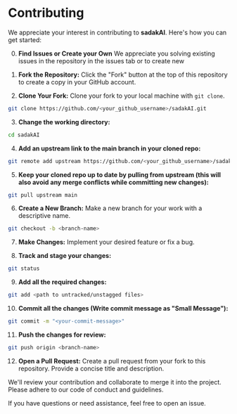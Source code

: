 # Contributing

We appreciate your interest in contributing to **sadakAI**. Here's how you can get started:


0. **Find Issues or Create your Own** We appreciate you solving existing issues in the repository in the issues tab or to create new

1. **Fork the Repository:** Click the "Fork" button at the top of this repository to create a copy in your GitHub account.

2. **Clone Your Fork:** Clone your fork to your local machine with `git clone`.

``` bash
git clone https://github.com/<your_github_username>/sadakAI.git
```

3. **Change the working directory:**  
``` bash
cd sadakAI
```

4. **Add an upstream link to the main branch in your cloned repo:**
``` bash
git remote add upstream https://github.com/<your_github_username>/sadakAI.git
```

5. **Keep your cloned repo up to date by pulling from upstream (this will also avoid any merge conflicts while committing new changes):**
``` bash
git pull upstream main
```

6. **Create a New Branch:** Make a new branch for your work with a descriptive name.
``` bash
git checkout -b <branch-name>

```
7. **Make Changes:** Implement your desired feature or fix a bug.

8. **Track and stage your changes:**
``` bash
git status
```
9. **Add all the required changes:**
``` bash
git add <path to untracked/unstagged files>
```
10. **Commit all the changes (Write commit message as "Small Message"):**
```bash
git commit -m "<your-commit-message>"
```

11. **Push the changes for review:**
``` bash
git push origin <branch-name>
```

12. **Open a Pull Request:** Create a pull request from your fork to this repository. Provide a concise title and description.

We'll review your contribution and collaborate to merge it into the project. Please adhere to our code of conduct and guidelines.

If you have questions or need assistance, feel free to open an issue.
